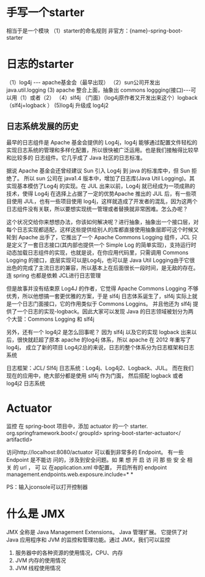 # 手写一个starter

相当于是一个模块
（1）starter的命名规则
非官方：{name}-spring-boot-starter

# 日志的starter

（1）log4j --- apache基金会（最早出现）
（2）sun公司开发出 java.util.logging
(3) apache 整合上面，抽象出 commons loggging(接口)---可以用（1）或者（2）
（4）slf4j （门面）（log4j原作者又开发出来这个）logback （slf4j+logback ）
(5)log4j 升级成 log4j2

## 日志系统发展的历史

最早的日志组件是 Apache 基金会提供的 Log4j，log4j 能够通过配置文件轻松的实现日志系统的管理和多样化配置，所以很快被广泛运用。也是我们接触得比较早和比较多的
日志组件。它几乎成了 Java 社区的日志标准。

据说 Apache 基金会还曾经建议 Sun 引入 Log4j 到 java 的标准库中，但 Sun 拒绝了。 所以 sun 公司在 java1.4 版本中，增加了日志库(Java Util Logging)。其实现基本模仿了Log4j 的实现。在 JUL 出来以前，Log4j 就已经成为一项成熟的技术，使得 Log4j 在选择上占据了一定的优势Apache 推出的 JUL 后，有一些项目使用 JUL，也有一些项目使用 log4j，这样就造成了开发者的混乱，因为这两个日志组件没有关联，所以要想实现统一管理或者替换就非常困难。怎么办呢？

这个状况交给你来想想办法，你该如何解决呢？进行抽象，抽象出一个接口层，对每个日志实现都适配，这样这些提供给别人的库都直接使用抽象层即可这个时候又轮到 Apache 出手了，它推出了一个 Apache Commons Logging 组件，JCL 只是定义了一套日志接口(其内部也提供一个 Simple Log 的简单实现)，支持运行时动态加载日志组件的实现，也就是说，在你应用代码里，只需调用 Commons Logging 的接口，底层实现可以是Log4j，也可以是 Java Util Logging由于它很出色的完成了主流日志的兼容，所以基本上在后面很长一段时间，是无敌的存在。连 spring 也都是依赖 JCL进行日志管理

但是故事并没有结束原 Log4J 的作者，它觉得 Apache Commons Logging 不够优秀，所以他想搞一套更优雅的方案，于是 slf4j 日志体系诞生了，slf4j 实际上就是一个日志门面接口，它的作用类似于 Commons Loggins。 并且他还为 slf4j 提供了一个日志的实现-logback。因此大家可以发现 Java 的日志领域被划分为两个大营：Commons Logging 和 slf4j

另外，还有一个 log4j2 是怎么回事呢？ 因为 slf4j 以及它的实现 logback 出来以后，很快就赶超了原本 apache 的log4j 体系，所以 apache 在 2012 年重写了 log4j， 成立了新的项目 Log4j2总的来说，日志的整个体系分为日志框架和日志系统

日志框架：JCL/ Slf4j
日志系统：Log4j、Log4j2、Logback、JUL。
而在我们现在的应用中，绝大部分都是使用 slf4j 作为门面，
然后搭配 logback 或者 log4j2 日志系统

# Actuator

监控
在 spring-boot 项目中，添加 actuator 的一个 starter.
<dependency>
<groupId>org.springframework.boot</ groupId>
<artifactId>spring-boot-starter-actuator</ artifactId>
</dependency>

访问http://localhost:8080/actuator
可以看到非常多的 Endpoint。 有一些 Endpoint 是不能访
问的，涉及到安全问题。如 果 想 开 启 访 问 那 些 安 全 相 关 的 url ， 可 以 在application.xml 中配置， 开启所有的 endpoint
management.endpoints.web.exposure.include=* *

PS：输入jconsole可以打开控制器

# 什么是  JMX

JMX 全称是 Java Management Extensions。 Java 管理扩展。 它提供了对 Java 应用程序和 JVM 的监控和管理功能。通过 JMX，我们可以监控
1. 服务器中的各种资源的使用情况，CPU、内存
2. JVM 内存的使用情况
3. JVM 线程使用情况









